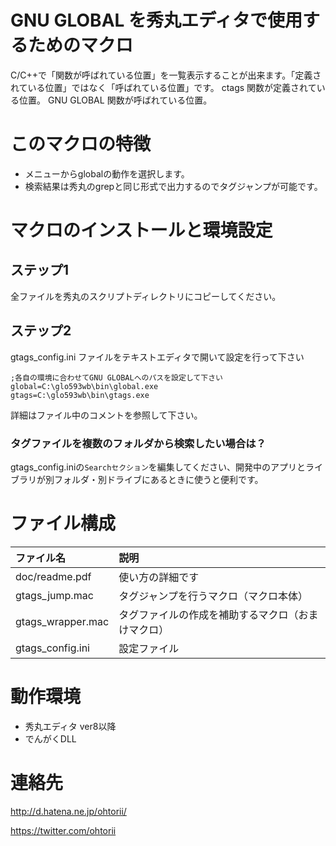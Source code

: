GNU GLOBAL を秀丸エディタで使用するためのマクロ
=============

C/C++で「関数が呼ばれている位置」を一覧表示することが出来ます。「定義されている位置」ではなく「呼ばれている位置」です。
  ctags      関数が定義されている位置。
  GNU GLOBAL 関数が呼ばれている位置。

# このマクロの特徴
- メニューからglobalの動作を選択します。
- 検索結果は秀丸のgrepと同じ形式で出力するのでタグジャンプが可能です。

# マクロのインストールと環境設定
## ステップ1
全ファイルを秀丸のスクリプトディレクトリにコピーしてください。

## ステップ2
gtags_config.ini ファイルをテキストエディタで開いて設定を行って下さい
```
;各自の環境に合わせてGNU GLOBALへのパスを設定して下さい
global=C:\glo593wb\bin\global.exe
gtags=C:\glo593wb\bin\gtags.exe
```
詳細はファイル中のコメントを参照して下さい。

### タグファイルを複数のフォルダから検索したい場合は？
gtags_config.iniの`Searchセクション`を編集してください、開発中のアプリとライブラリが別フォルダ・別ドライブにあるときに使うと便利です。

# ファイル構成
|ファイル名|説明|
|:---|:---|
|doc/readme.pdf|使い方の詳細です|
|gtags_jump.mac|タグジャンプを行うマクロ（マクロ本体）|
|gtags_wrapper.mac|タグファイルの作成を補助するマクロ（おまけマクロ）|
|gtags_config.ini|設定ファイル|

# 動作環境
- 秀丸エディタ ver8以降
- でんがくDLL

# 連絡先
<http://d.hatena.ne.jp/ohtorii/>

<https://twitter.com/ohtorii>
